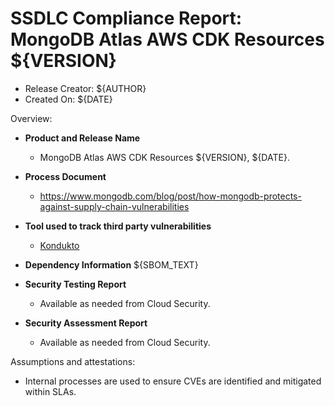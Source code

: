 SSDLC Compliance Report: MongoDB Atlas AWS CDK Resources ${VERSION}
=================================================================

- Release Creator: ${AUTHOR}
- Created On:       ${DATE}

Overview:

- **Product and Release Name**
  - MongoDB Atlas AWS CDK Resources ${VERSION}, ${DATE}.

- **Process Document**
  - https://www.mongodb.com/blog/post/how-mongodb-protects-against-supply-chain-vulnerabilities

- **Tool used to track third party vulnerabilities**
  - [Kondukto](https://arcticglow.kondukto.io/)

- **Dependency Information**
${SBOM_TEXT}

- **Security Testing Report**
  - Available as needed from Cloud Security.

- **Security Assessment Report**
  - Available as needed from Cloud Security.

Assumptions and attestations:

- Internal processes are used to ensure CVEs are identified and mitigated within SLAs.

